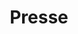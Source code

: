 ---
title: "Presse"
url: /libreville/presse-avenue-coeur-immacule-de-marie/
shop: marchand de journaux
---